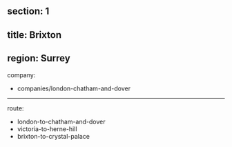 section: 1
----
title: Brixton
----
region: Surrey
----
company:
- companies/london-chatham-and-dover
----
route:
- london-to-chatham-and-dover
- victoria-to-herne-hill
- brixton-to-crystal-palace
